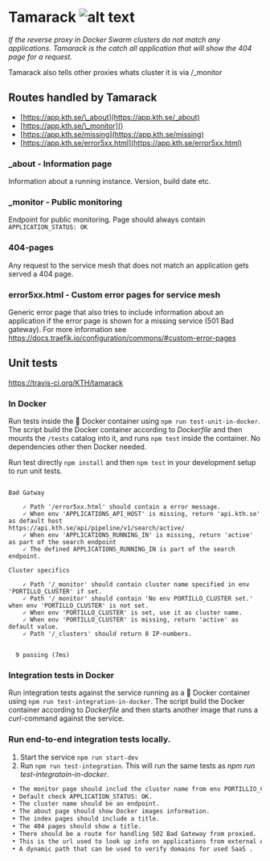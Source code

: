 # Tamarack ![alt text](https://api.travis-ci.org/KTH/tamarack.svg?branch=master)

_If the reverse proxy in Docker Swarm clusters do not match any applications. Tamarack is the catch all application that will show the 404 page for a request._

Tamarack also tells other proxies whats cluster it is via /\_monitor

## Routes handled by Tamarack

- [https://app.kth.se/\_about](https://app.kth.se/_about)
- [https://app.kth.se/\_monitor]()
- [https://app.kth.se/missing](https://app.kth.se/missing)
- [https://app.kth.se/error5xx.html](https://app.kth.se/error5xx.html)

### \_about - Information page

Information about a running instance. Version, build date etc.

### \_monitor - Public monitoring

Endpoint for public monitoring. Page should always contain `APPLICATION_STATUS: OK`

### 404-pages

Any request to the service mesh that does not match an application gets served a 404 page.

### error5xx.html - Custom error pages for service mesh

Generic error page that also tries to include information about an application if the error page is shown for a missing service (501 Bad gateway). For more information see https://docs.traefik.io/configuration/commons/#custom-error-pages

## Unit tests

https://travis-ci.org/KTH/tamarack

### In Docker

Run tests inside the :whale: Docker container using `npm run test-unit-in-docker`. The script build the Docker container according to _Dockerfile_ and then mounts the `/tests` catalog into it, and runs `npm test` inside the container. No dependencies other then Docker needed.

Run test directly `npm install` and then `npm test` in your development setup to run unit tests.

```text

Bad Gatway

    ✓ Path '/error5xx.html' should contain a error message.
    ✓ When env 'APPLICATIONS_API_HOST' is missing, return 'api.kth.se' as default host
https://api.kth.se/api/pipeline/v1/search/active/
    ✓ When env 'APPLICATIONS_RUNNING_IN' is missing, return 'active' as part of the search endpoint
    ✓ The defined APPLICATIONS_RUNNING_IN is part of the search endpoint.

Cluster specifics

    ✓ Path '/_monitor' should contain cluster name specified in env 'PORTILLO_CLUSTER' if set.
    ✓ Path '/_monitor' should contain 'No env PORTILLO_CLUSTER set.' when env 'PORTILLO_CLUSTER' is not set.
    ✓ When env 'PORTILLO_CLUSTER' is set, use it as cluster name.
    ✓ When env 'PORTILLO_CLUSTER' is missing, return 'active' as default value.
    ✓ Path '/_clusters' should return 8 IP-numbers.


  9 passing (7ms)

```

### Integration tests in Docker

Run integration tests against the service running as a :whale: Docker container using `npm run test-integration-in-docker`. The script build the Docker container according to _Dockerfile_ and then starts another image that runs a _curl_-command against the service.

### Run end-to-end integration tests locally.

1. Start the service `npm run start-dev`
2. Run `npm run test-integration`. This will run the same tests as *npm run test-integratoin-in-docker*.

```bash
 • The monitor page should includ the cluster name from env PORTILLIO_CLUSTER.
 • Default check APPLICATION_STATUS: OK.
 • The cluster name should be an endpoint.
 • The about page should show Docker images information.
 • The index pages should include a title.
 • The 404 pages should show a title.
 • There should be a route for handling 502 Bad Gateway from proxied.
 • This is the url used to look up info on applications from external API on 502 Bad Gateway.
 • A dynamic path that can be used to verify domains for used SaaS .
```


